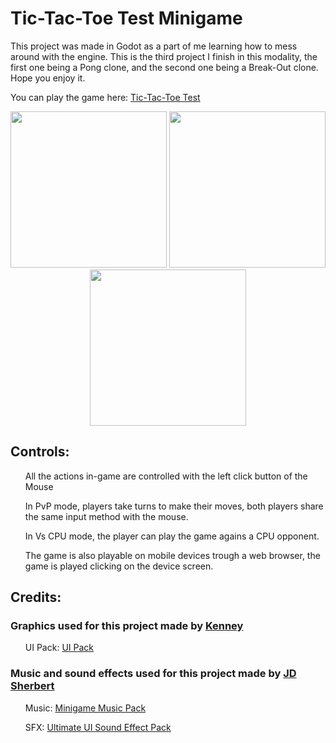 # Tic-Tac-Toe Test Minigame

This project was made in Godot as a part of me learning how to mess around with the engine. This is the third project I finish in this modality, the first one being a Pong clone, and the second one being a Break-Out clone. Hope you enjoy it.

You can play the game here: <a href="https://matiashettich.itch.io/tic-tac-toe-minigame-test">Tic-Tac-Toe Test</a>




<p align="center">
  <img src="https://github.com/user-attachments/assets/c6eff672-cc58-4563-99c2-915be5e74185" width="250" />
  <img src="https://github.com/matias-hettich-castillo/TicTacToso/assets/7623785/016618c1-b5b0-41f4-b395-9eb9e40d922b" width="250" />
  <img src="https://github.com/matias-hettich-castillo/TicTacToso/assets/7623785/e4358325-cda7-4e0d-a84a-0d2874870580" width="250" />
</p>

## Controls:

<ul>All the actions in-game are controlled with the left click button of the Mouse</ul>
<ul>In PvP mode, players take turns to make their moves, both players share the same input method with the mouse.</ul>
<ul>In Vs CPU mode, the player can play the game agains a CPU opponent.</ul>
<ul>The game is also playable on mobile devices trough a web browser, the game is played clicking on the device screen.</ul>

## Credits:

### Graphics used for this project made by <a href="https://www.kenney.nl/">Kenney</a>
<ul>UI Pack: <a href="https://www.kenney.nl/assets/ui-pack">UI Pack</a></ul>

### Music and sound effects used for this project made by <a href="https://jdsherbert.itch.io/">JD Sherbert</a>
<ul>Music: <a href="https://jdsherbert.itch.io/minigame-music-pack">Minigame Music Pack</a></ul>
<ul>SFX: <a href="https://jdsherbert.itch.io/ultimate-ui-sfx-pack">Ultimate UI Sound Effect Pack</a></ul>
